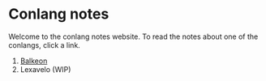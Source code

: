 # Conlang notes
Welcome to the conlang notes website. To read the notes about one of the conlangs, click a link.
1. [Balkeon](Balkeon/index.md)
2. Lexavelo (WIP)
